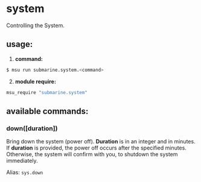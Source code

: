 
# system

Controlling the System.


## usage:

1. **command:**

  ```bash
  $ msu run submarine.system.<command>
  ```

2. **module require:**

  ```bash
  msu_require "submarine.system"
  ```


## available commands:

### down([duration])

Bring down the system (power off). **Duration** is in an integer and in minutes. If **duration** is provided, the power off occurs after the specified minutes.
Otherwise, the system will confirm with you, to shutdown the system immediately.

Alias: `sys.down`

